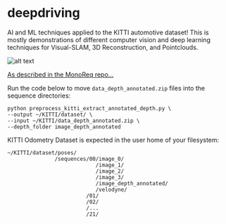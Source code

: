 # deepdriving
AI and ML techniques applied to the KITTI automotive dataset!
This is mostly demonstrations of different computer vision and deep learning techniques for Visual-SLAM, 3D Reconstruction, and Pointclouds.

![alt text](https://github.com/dframirez-usmc/deepdriving/blob/main/projection.gif?raw=true)

[As described in the MonoReq repo...](https://github.com/Brummi/MonoRec#kitti-odometry)

Run the code below to move `data_depth_annotated.zip` files into the sequence directories:

    python preprocess_kitti_extract_annotated_depth.py \
    --output ~/KITTI/dataset/ \
    --input ~/KITTI/data_depth_annotated.zip \
    --depth_folder image_depth_annotated


KITTI Odometry Dataset is expected in the user home of your filesystem:

    ~/KITTI/dataset/poses/
                   /sequences/00/image_0/
                                /image_1/
                                /image_2/
                                /image_3/
                                /image_depth_annotated/
                                /velodyne/
                             /01/
                             /02/
                             /...
                             /21/
